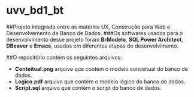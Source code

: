# uvv_bd1_bt

##Projeto integrado entre as matérias UX, Construção para Web e Desenvolvemento de Banco de Dados.
###Os softwares usados para o desenvolvimento desse projeto foram **BrModelo**, **SQL Power Architect**, **DBeaver** e **Emacs**, usados em diferentes etapas do desenvolvimento.

##O repositório contém os seguintes arquivos:

- **Conteitual.png** arquivo que contém o modelo conceitual do banco de dados.
- **Logico.pdf** arquivo que contém o modelo lógico do banco de dados.
- **Script.sql** arquivo que contém o script do banco de dados.
